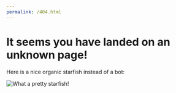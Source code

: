 ```yaml
---
permalink: /404.html
---
```


# It seems you have landed on an unknown page!
Here is a nice organic starfish instead of a bot:

![What a pretty starfish!](http://clipart-library.com/img/876786.png)
